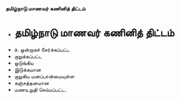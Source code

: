 **தமிழ்நாடு மாணவர் கணினித் திட்டம்**
- # தமிழ்நாடு மாணவர் கணினித் திட்டம்
- a. ஒன்றாகச் சேர்க்கப்பட்ட
- குறுக்கப்பட்ட
- ஒடுங்கிய
- இடுக்கமான
- குறுகிய மனப்பான்மையுள்ள
- கஞ்சத்தனமான
- மணஉறுதி செய்யப்பட்ட.

